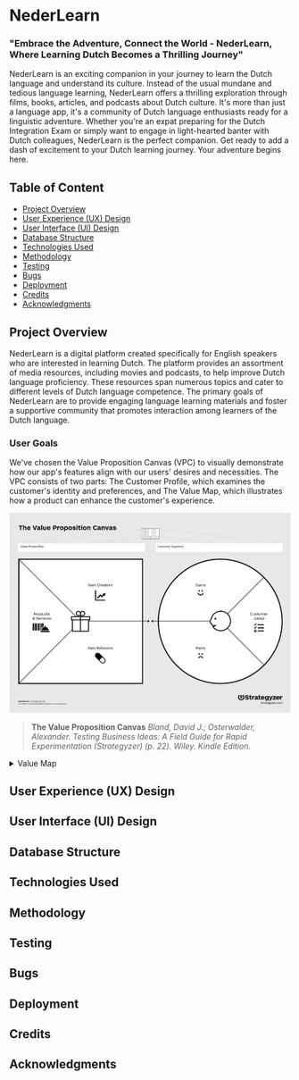 # NederLearn

### "Embrace the Adventure, Connect the World - NederLearn, Where Learning Dutch Becomes a Thrilling Journey"


NederLearn is an exciting companion in your journey to learn the Dutch language and understand its culture. Instead of the usual mundane and tedious language learning, NederLearn offers a thrilling exploration through films, books, articles, and podcasts about Dutch culture. It's more than just a language app, it's a community of Dutch language enthusiasts ready for a linguistic adventure. Whether you're an expat preparing for the Dutch Integration Exam or simply want to engage in light-hearted banter with Dutch colleagues, NederLearn is the perfect companion. Get ready to add a dash of excitement to your Dutch learning journey. Your adventure begins here.


## Table of Content
- [Project Overview](#project-overview)
- [User Experience (UX) Design](#user-experience-ux-design)
- [User Interface (UI) Design](#user-interface-ui-design)
- [Database Structure](#database-structure)
- [Technologies Used](#technologies-used)
- [Methodology](#methodology)
- [Testing](#testing)
- [Bugs](#bugs)
- [Deployment](#deployment)
- [Credits](#credits)
- [Acknowledgments](#acknowledgments)

## Project Overview
NederLearn is a digital platform created specifically for English speakers who are interested in learning Dutch. The platform provides an assortment of media resources, including movies and podcasts, to help improve Dutch language proficiency. These resources span numerous topics and cater to different levels of Dutch language competence. The primary goals of NederLearn are to provide engaging language learning materials and foster a supportive community that promotes interaction among learners of the Dutch language.

### User Goals

We've chosen the Value Proposition Canvas (VPC) to visually demonstrate how our app's features align with our users' desires and necessities. The VPC consists of two parts: The Customer Profile, which examines the customer's identity and preferences, and The Value Map, which illustrates how a product can enhance the customer's experience.

![Value Proposition Canvas Diagram](static/images/value%20_proposition%20_canvas.webp)
> **The Value  Proposition  Canvas**
>*Bland, David J.; Osterwalder, Alexander. Testing Business Ideas: A Field Guide for Rapid Experimentation (Strategyzer) (p. 22). Wiley. Kindle Edition.*
<details>
<summary>Value Map</summary>
A Value Map illustrates the specific benefits of our app by highlighting it

#### **Product and Services**
Here is a list of the services that the NederLearn app provides to its users:
- The platform is browser-based platform.
- The application's interface is designed to be simple and easy to navigate.
- The selected resource material is carefully curated.
- It offers a summary and an external link to the content.
- Users can choose from a variety of media formats: books, movies, music, podcasts, and series.
- Resources can be organized according to the European Framework for Language Framework Levels:
    - A. Basic Speaker
        - A1. Beginner
        - A2. Elementary
    - B. Independent Speaker
        - B1. Intermediate
        - B2. Upper Intermediate
    - C. Proficient Speaker
        - C1. Advanced
        - C2. Expert

#### **Gain Creators**
Here are the advantages users can enjoy when utilizing the NederLearn app:
The app can be accessed on most devices with an internet connection.
- The app can be accessed on most devices with an internet connection.
- The NederLearn interface is designed to be user-friendly and easy to navigate, ensuring a positive user experience.
- The super user diligently reviews all materials. User comments serve as valuable feedback, further enhancing the quality of the recommendations. This process ensures users can access top-notch Dutch language resources without wasting time searching.
- Users can delve into a digital multimedia experience, with links to Dutch books, movies, music, podcasts, and series.
- Using the European language levels offers a clear structure that helps users identify their current proficiency in the language and outlines the steps needed to advance to the next level.

#### **Pain Relievers**
How the NederLearn app addresses user's challenges.
- The NederLearn app is accessible from any device with internet access, allowing users to learn at their own pace and convenience.
- The app features a user-friendly interface, reducing navigational difficulties and enhancing the learning process.
- Careful curation of resource material saves users time and effort in searching for quality content.
- Each content piece is accompanied by a summary and an external link, providing a quick overview and easy access.
- The app offers diverse media formats, catering to different learning preferences.
- Resources are organized according to the European Framework for Language Framework Levels, providing users a clear learning path and addressing the common challenge of progression in language learning.
</details>



## User Experience (UX) Design

## User Interface (UI) Design

## Database Structure

## Technologies Used

## Methodology

## Testing

## Bugs 

## Deployment

## Credits

## Acknowledgments